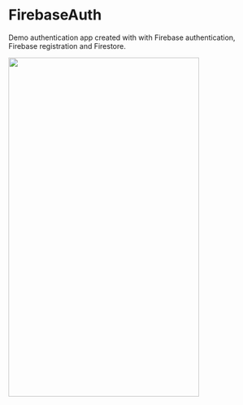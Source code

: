 # FirebaseAuth
Demo authentication app created with with Firebase authentication, Firebase registration and Firestore.

<a href="url"><img src="https://github.com/bekazandukeli/FirebaseLoginApp/blob/main/examples/screencap-2021-06-10T140754.117Z.gif" align="left" height="667" width="375" ></a>
